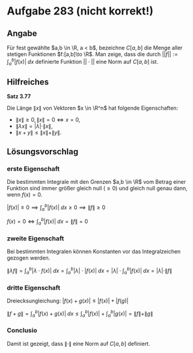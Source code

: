 # Aufgabe 283 (nicht korrekt!)
## Angabe

Für fest gewählte $a,b \in \R, a < b$, bezeichne $C[a,b]$ die Menge aller stetigen Funktionen $f:[a,b]\to \R$. Man zeige, dass die durch $||f||:=\int_a^b|f(x)|\;dx$ definierte Funktion $|| \cdot ||$ eine Norm auf $C[a,b]$ ist. 

## Hilfreiches

**Satz 3.77**

Die Länge $\|x\|$ von Vektoren $x \in \R^n$ hat folgende Eigenschaften:

- $\|x\|\ge0,\|x\|=0 \iff x=0$,
- $\|\lambda x\|=|\lambda|\cdot \|x\|$, 
- $\|x+y\|\le \|x\|+\|y\|$.

## Lösungsvorschlag

### erste Eigenschaft

Die bestimmten Integrale mit den Grenzen $a,b \in \R$ vom Betrag einer Funktion sind immer größer gleich null  ($\ge 0$) und gleich null genau dann, wenn $f(x)=0$. 

$\displaystyle |f(x)| \ge 0 \implies \int_a^b |f(x)| \;dx \ge 0 \implies \|f\|\ge 0$

$\displaystyle f(x)=0 \iff \int_a^b |f(x)| \;dx = \|f\|= 0$

### zweite Eigenschaft

Bei bestimmten Integralen können Konstanten vor das Integralzeichen gezogen werden. 

$\displaystyle \|\lambda f\|=\int_a^b |\lambda\cdot f(x)|\;dx =  \int_a^b  |\lambda| \cdot |f(x)|\;dx =  |\lambda| \cdot \int_a^b |f(x)|\;dx = |\lambda| \cdot \|f\|$

### dritte Eigenschaft

Dreiecksungleichung: $|f(x)+g(x)|\le |f(x)| + |f(g)|$

$\displaystyle \|f+g\| = \int_a^b |f(x)+g(x)| \; dx\le \int_a^b |f(x)| + \int_a^b |g(x)| = \|f\|+\|g\|$

### Conclusio

Damit ist gezeigt, dass $\|\cdot \|$ eine Norm auf $C[a,b]$ definiert.